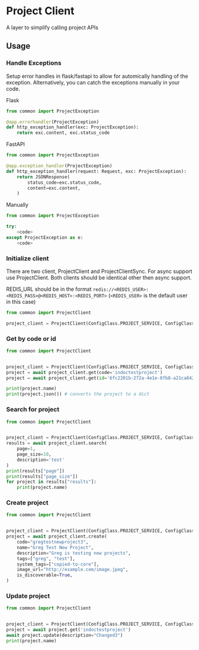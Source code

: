 # Project Client

A layer to simplify calling project APIs

## Usage

### Handle Exceptions

Setup error handles in flask/fastapi to allow for automically handling of the exception. Alternatively, you can catch the exceptions manually in your code.

Flask
```python
from common import ProjectException

@app.errorhandler(ProjectException)
def http_exception_handler(exc: ProjectException):
    return exc.content, exc.status_code
```

FastAPI
```python
from common import ProjectException

@app.exception_handler(ProjectException)
def http_exception_handler(request: Request, exc: ProjectException):
    return JSONResponse(
        status_code=exc.status_code,
        content=exc.content,
    )
```

Manually
```python
from common import ProjectException

try:
    <code>
except ProjectException as e:
    <code>
```

### Initialize client

There are two client, ProjectClient and ProjectClientSync. For async support use ProjectClient. Both clients should be identical other then async support.

REDIS_URL should be in the format `redis://<REDIS_USER>:<REDIS_PASS>@<REDIS_HOST>:<REDIS_PORT>` (`<REDIS_USER>` is the default user in this case)

```python
from common import ProjectClient

project_client = ProjectClient(ConfigClass.PROJECT_SERVICE, ConfigClass.REDIS_URL)
```

### Get by code or id

```python
from common import ProjectClient


project_client = ProjectClient(ConfigClass.PROJECT_SERVICE, ConfigClass.REDIS_URL)
project = await project_client.get(code='indoctestproject')
project = await project_client.get(id='6fc2201b-272a-4e1e-8fb8-a21ca84208d7')

print(project.name)
print(project.json()) # converts the project to a dict
```

### Search for project

```python
from common import ProjectClient


project_client = ProjectClient(ConfigClass.PROJECT_SERVICE, ConfigClass.REDIS_URL)
results = await project_client.search(
    page=1,
    page_size=10,
    description='test'
)
print(results["page"])
print(results["page_size"])
for project in results["results"]:
    print(project.name)
```


### Create project

```python
from common import ProjectClient


project_client = ProjectClient(ConfigClass.PROJECT_SERVICE, ConfigClass.REDIS_URL)
project = await project_client.create(
    code="gregtestnewproject3",
    name="Greg Test New Project",
    description="Greg is testing new projects",
    tags=["greg", "test"],
    system_tags=["copied-to-core"],
    image_url="http://example.com/image.jpeg",
    is_discoverable=True,
)
```

### Update project

```python
from common import ProjectClient


project_client = ProjectClient(ConfigClass.PROJECT_SERVICE, ConfigClass.REDIS_URL)
project = await project.get('indoctestproject')
await project.update(description="Changed3")
print(project.name)
```
